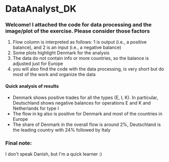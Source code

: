 # DataAnalyst_DK

### Welcome! I attached the code for data processing and the image/plot of the exercise. Please consider those factors
1. Flow column is interpreted as follows: 1 is output (i.e., a positive balance), and 2 is an input (i.e., a negative balance) 
2. Some plots highlight Denmark for the analysis
3. The data do not contain info or more countries, so the balance is adjusted just for Europe
4. you will also find the code with the data processing, is very short but do most of the work and organize the data 

#### Quick analysis of results 

- Denmark shows positive trades for all the types (E, I, K). In particular, Deutschland shows negative balances for operations E and K and Netherlands for type I
- The flow in kg also is positive for Denmark and most of the countries in Europe 
- The share of Denmark in the overall flow is around 2%, Deutschland is the leading country with 24% followed by Italy

### Final note:

I don't speak Danish, but I'm a quick learner :)
